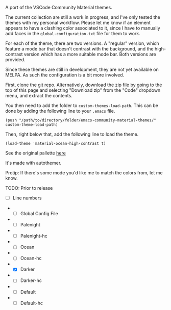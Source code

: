 A port of the VSCode Community Material themes.

The current collection are still a work in progress, and I've only tested the themes with my personal workflow. Please let me know if an element appears to have a clashing color associated to it, since I have to manually add faces in the `global-configuration.txt` file for them to work.

For each of the theme, there are two versions. A "regular" version, which feature a mode bar that doesn't contrast with the background, and the high-contrast version which has a more suitable mode bar. Both versions are provided.

Since these themes are still in development, they are not yet available on MELPA. As such the configuration is a bit more involved.

First, clone the git repo. Alternatively, download the zip file by going to the top of this page and selecting "Download zip" from the "Code" dropdown menu, and extract the contents.

You then need to add the folder to `custom-themes-load-path`. This can be done by adding the following line to your `.emacs` file.

```
(push "/path/to/directory/folder/emacs-community-material-themes/" custom-theme-load-path)
```

Then, right below that, add the following line to load the theme.
```
(load-theme 'material-ocean-high-contrast t)
```

See the original pallette [here](https://github.com/material-theme/vsc-material-theme/blob/a0079e8d0cc8711cd81d410827fcc16bcb1f9e6b/scripts/generator/settings/specific/ocean-hc.ts)

It's made with autothemer.

Protip: If there's some mode you'd like me to match the colors from, let me know. 

TODO: Prior to release

- [ ] Line numbers
- - [ ] Global Config File
- - [ ] Palenight
- - [ ] Palenight-hc
- - [ ] Ocean
- - [ ] Ocean-hc
- - [x] Darker
- - [ ] Darker-hc
- - [ ] Default
- - [ ] Default-hc

